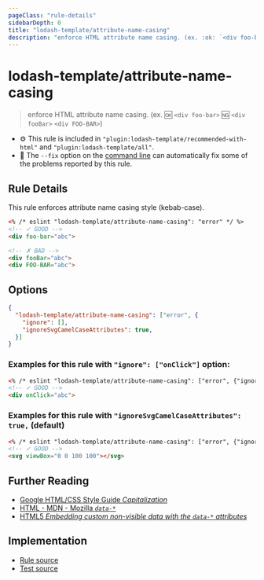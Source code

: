 ```yaml
---
pageClass: "rule-details"
sidebarDepth: 0
title: "lodash-template/attribute-name-casing"
description: "enforce HTML attribute name casing. (ex. :ok: `<div foo-bar>` :ng: `<div fooBar>` `<div FOO-BAR>`)"
---
```

# lodash-template/attribute-name-casing
> enforce HTML attribute name casing. (ex. :ok: `<div foo-bar>` :ng: `<div fooBar>` `<div FOO-BAR>`)

- :gear: This rule is included in `"plugin:lodash-template/recommended-with-html"` and `"plugin:lodash-template/all"`.
- :wrench: The `--fix` option on the [command line](https://eslint.org/docs/user-guide/command-line-interface#fixing-problems) can automatically fix some of the problems reported by this rule.

## Rule Details

This rule enforces attribute name casing style (kebab-case).

```html
<% /* eslint "lodash-template/attribute-name-casing": "error" */ %>
<!-- ✓ GOOD -->
<div foo-bar="abc">

<!-- ✗ BAD -->
<div fooBar="abc">
<div FOO-BAR="abc">
```

## Options

```json
{
  "lodash-template/attribute-name-casing": ["error", {
    "ignore": [],
    "ignoreSvgCamelCaseAttributes": true,
  }]
}
```

### Examples for this rule with `"ignore": ["onClick"]` option:

```html
<% /* eslint "lodash-template/attribute-name-casing": ["error", {"ignore": ["onClick"]}] */ %>
<!-- ✓ GOOD -->
<div onClick="abc">
```

### Examples for this rule with `"ignoreSvgCamelCaseAttributes": true,` (default)

```html
<% /* eslint "lodash-template/attribute-name-casing": ["error", {"ignoreSvgCamelCaseAttributes": true}] */ %>
<!-- ✓ GOOD -->
<svg viewBox="0 0 100 100"></svg>
```

## Further Reading

- [Google HTML/CSS Style Guide *Capitalization*](https://google.github.io/styleguide/htmlcssguide.html#Capitalization)
- [HTML - MDN - Mozilla *`data-*`*](https://developer.mozilla.org/en-US/docs/Web/HTML/Global_attributes/data-*)
- [HTML5 *Embedding custom non-visible data with the `data-*` attributes*](https://www.w3.org/TR/html5/dom.html#embedding-custom-non-visible-data-with-the-data-attributes)

## Implementation

- [Rule source](https://github.com/ota-meshi/eslint-plugin-lodash-template/blob/master/lib/rules/attribute-name-casing.js)
- [Test source](https://github.com/ota-meshi/eslint-plugin-lodash-template/blob/master/tests/lib/rules/attribute-name-casing.js)
